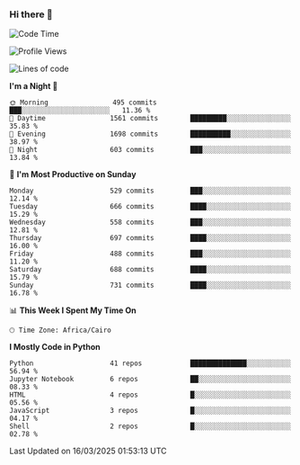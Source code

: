 ### Hi there 👋

<!--
**AMR-KELEG/AMR-KELEG** is a ✨ _special_ ✨ repository because its `README.md` (this file) appears on your GitHub profile.

Here are some ideas to get you started:

- 🔭 I’m currently working on ...
- 🌱 I’m currently learning ...
- 👯 I’m looking to collaborate on ...
- 🤔 I’m looking for help with ...
- 💬 Ask me about ...
- 📫 How to reach me: ...
- 😄 Pronouns: ...
- ⚡ Fun fact: ...
-->

<!--START_SECTION:waka-->
![Code Time](http://img.shields.io/badge/Code%20Time-0%20secs-blue)

![Profile Views](http://img.shields.io/badge/Profile%20Views-0-blue)

![Lines of code](https://img.shields.io/badge/From%20Hello%20World%20I%27ve%20Written-25.7%20million%20lines%20of%20code-blue)

**I'm a Night 🦉** 

```text
🌞 Morning                495 commits         ███░░░░░░░░░░░░░░░░░░░░░░   11.36 % 
🌆 Daytime                1561 commits        █████████░░░░░░░░░░░░░░░░   35.83 % 
🌃 Evening                1698 commits        ██████████░░░░░░░░░░░░░░░   38.97 % 
🌙 Night                  603 commits         ███░░░░░░░░░░░░░░░░░░░░░░   13.84 % 
```
📅 **I'm Most Productive on Sunday** 

```text
Monday                   529 commits         ███░░░░░░░░░░░░░░░░░░░░░░   12.14 % 
Tuesday                  666 commits         ████░░░░░░░░░░░░░░░░░░░░░   15.29 % 
Wednesday                558 commits         ███░░░░░░░░░░░░░░░░░░░░░░   12.81 % 
Thursday                 697 commits         ████░░░░░░░░░░░░░░░░░░░░░   16.00 % 
Friday                   488 commits         ███░░░░░░░░░░░░░░░░░░░░░░   11.20 % 
Saturday                 688 commits         ████░░░░░░░░░░░░░░░░░░░░░   15.79 % 
Sunday                   731 commits         ████░░░░░░░░░░░░░░░░░░░░░   16.78 % 
```


📊 **This Week I Spent My Time On** 

```text
🕑︎ Time Zone: Africa/Cairo
```

**I Mostly Code in Python** 

```text
Python                   41 repos            ██████████████░░░░░░░░░░░   56.94 % 
Jupyter Notebook         6 repos             ██░░░░░░░░░░░░░░░░░░░░░░░   08.33 % 
HTML                     4 repos             █░░░░░░░░░░░░░░░░░░░░░░░░   05.56 % 
JavaScript               3 repos             █░░░░░░░░░░░░░░░░░░░░░░░░   04.17 % 
Shell                    2 repos             █░░░░░░░░░░░░░░░░░░░░░░░░   02.78 % 
```




 Last Updated on 16/03/2025 01:53:13 UTC
<!--END_SECTION:waka-->
